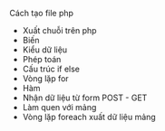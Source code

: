  Cách tạo file php
- Xuất chuỗi trên php
- Biến
- Kiểu dữ liệu
- Phép toán
- Cấu trúc if else
- Vòng lặp for
- Hàm
- Nhận dữ liệu từ form POST - GET
- Làm quen với mảng
- Vòng lặp foreach xuất dữ liệu mảng